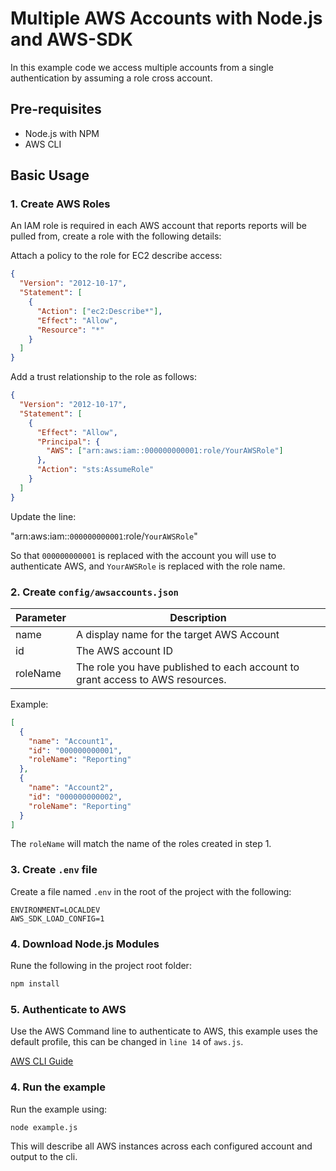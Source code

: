 # Multiple AWS Accounts with Node.js and AWS-SDK

In this example code we access multiple accounts from a single authentication by assuming a role cross account.

## Pre-requisites

- Node.js with NPM
- AWS CLI

## Basic Usage

### 1. Create AWS Roles

An IAM role is required in each AWS account that reports reports will be pulled from, create a role with the following details:

Attach a policy to the role for EC2 describe access:

```json
{
  "Version": "2012-10-17",
  "Statement": [
    {
      "Action": ["ec2:Describe*"],
      "Effect": "Allow",
      "Resource": "*"
    }
  ]
}
```

Add a trust relationship to the role as follows:

```json
{
  "Version": "2012-10-17",
  "Statement": [
    {
      "Effect": "Allow",
      "Principal": {
        "AWS": ["arn:aws:iam::000000000001:role/YourAWSRole"]
      },
      "Action": "sts:AssumeRole"
    }
  ]
}
```

Update the line:

"arn:aws:iam::`000000000001`:role/`YourAWSRole`"

So that `000000000001` is replaced with the account you will use to authenticate AWS, and `YourAWSRole` is replaced with the role name.

### 2. Create `config/awsaccounts.json`

| Parameter | Description                                                                   |
| --------- | ----------------------------------------------------------------------------- |
| name      | A display name for the target AWS Account                                     |
| id        | The AWS account ID                                                            |
| roleName  | The role you have published to each account to grant access to AWS resources. |

Example:

```json
[
  {
    "name": "Account1",
    "id": "000000000001",
    "roleName": "Reporting"
  },
  {
    "name": "Account2",
    "id": "000000000002",
    "roleName": "Reporting"
  }
]
```

The `roleName` will match the name of the roles created in step 1.

### 3. Create `.env` file

Create a file named `.env` in the root of the project with the following:

```dotenv
ENVIRONMENT=LOCALDEV
AWS_SDK_LOAD_CONFIG=1
```

### 4. Download Node.js Modules

Rune the following in the project root folder:

```bash
npm install
```

### 5. Authenticate to AWS

Use the AWS Command line to authenticate to AWS, this example uses the default profile, this can be changed in `line 14` of `aws.js`.

[AWS CLI Guide](https://docs.aws.amazon.com/cli/latest/reference/configure/index.html)

### 4. Run the example

Run the example using:

```bash
node example.js
```

This will describe all AWS instances across each configured account and output to the cli.
